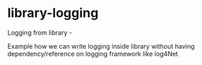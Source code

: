 # library-logging

Logging from library -

Example how we can write logging inside library without having dependency/reference on logging framework like log4Net


